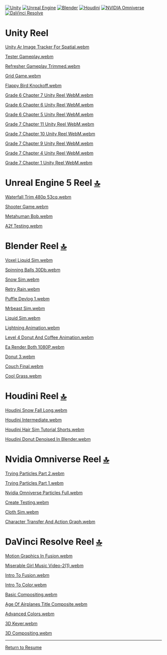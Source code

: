 <a id="Index"></a>
[![Unity](https://img.shields.io/badge/unity-white.svg?style=for-the-badge&logo=unity&logoColor=black)](#unity-reel)
[![Unreal Engine](https://img.shields.io/badge/unreal_engine-%23313131.svg?style=for-the-badge&logo=unrealengine&logoColor=white)](#unreal-engine-5-reel)
[![Blender](https://img.shields.io/badge/blender-%23E87D0D.svg?style=for-the-badge&logo=blender&logoColor=white)](#blender-reel)
[![Houdini](https://img.shields.io/badge/Houdini-%23FF4713?style=for-the-badge&logo=houdini&logoColor=white)](#houdini-reel)
[![NVIDIA Omniverse](https://img.shields.io/badge/NVIDIA_Omniverse-%2376B900.svg?style=for-the-badge&logo=nVIDIA&logoColor=white)](#nvidia-omniverse-reel)
[![DaVinci Resolve](https://img.shields.io/badge/DaVinci%20Resolve-%23233A51?style=for-the-badge&logo=davinciresolve)](#davinci-resolve-reel)


# Unity Reel

[Unity Ar Image Tracker For Spatial.webm](https://github.com/user-attachments/assets/99639aa4-07f3-4114-994d-c05e7184e1dc)

[Tester Gameplay.webm](https://github.com/user-attachments/assets/7a74882e-d533-4418-bdc0-9b578b86e108)

[Refresher Gameplay Trimmed.webm](https://github.com/user-attachments/assets/2ef42573-81c7-4e12-a6b7-18985eed14c3)

[Grid Game.webm](https://github.com/user-attachments/assets/672e766f-f04e-4b23-addb-460c3ef7c0a2)

[Flappy Bird Knockoff.webm](https://github.com/user-attachments/assets/f0a4650b-ee83-4cc4-bf72-692d232bde61)



[Grade 6 Chapter 7 Unity Reel WebM.webm](https://github.com/user-attachments/assets/4f52a2d9-1cb7-42ad-8bfc-f2c20171b013)

[Grade 6 Chapter 6 Unity Reel WebM.webm](https://github.com/user-attachments/assets/0363ddaa-2e7c-4d21-81df-495700d4e2b4)

[Grade 6 Chapter 5 Unity Reel WebM.webm](https://github.com/user-attachments/assets/1bdb3ece-ba1a-499a-aba9-f720ec3f68fa)



[Grade 7 Chapter 11 Unity Reel WebM.webm](https://github.com/user-attachments/assets/68dd9f20-7aa7-4fc3-94b2-8fa1ef91b71b)

[Grade 7 Chapter 10 Unity Reel WebM.webm](https://github.com/user-attachments/assets/b057d431-0725-4bed-a211-62f3d16b784a)

[Grade 7 Chapter 9 Unity Reel WebM.webm](https://github.com/user-attachments/assets/36878342-d80d-4da9-89e4-95f71c6c2987)

[Grade 7 Chapter 4 Unity Reel WebM.webm](https://github.com/user-attachments/assets/ea354bef-604b-4805-940c-c35fead6b8f8)

[Grade 7 Chapter 1 Unity Reel WebM.webm](https://github.com/user-attachments/assets/935a1867-c6b7-49aa-b5a4-5a69bca116e9)



# Unreal Engine 5 Reel [🔝](#unity-reel)

[Waterfall Trim 480p 53cq.webm](https://github.com/user-attachments/assets/705eb10f-56da-4cde-bff6-5a2c788d28c2)

[Shooter Game.webm](https://github.com/user-attachments/assets/3e1e3e80-63db-4492-aacb-173aa93645c5)

[Metahuman Bob.webm](https://github.com/user-attachments/assets/89bb0c92-074e-41d6-8083-a0691600e6a3)

[A2f Testing.webm](https://github.com/user-attachments/assets/cb435cb1-0d14-4be4-a0d6-c2862fe7e980)


# Blender Reel [🔝](#unity-reel)

[Voxel Liquid Sim.webm](https://github.com/user-attachments/assets/812a2745-cef6-49c6-b06d-e83238e0c9ff)

[Spinning Balls 30Db.webm](https://github.com/user-attachments/assets/709459b7-12f9-474d-8f0c-1dc34d6ee107)

[Snow Sim.webm](https://github.com/user-attachments/assets/d8a01607-4125-4ca1-9e83-b2b31805f618)

[Retry Rain.webm](https://github.com/user-attachments/assets/73e3f4ff-c37d-45ab-b3be-dae65ed70a03)

[Puffle Devlog 1.webm](https://github.com/user-attachments/assets/685baf51-f951-410d-ae31-5efe3dbeba80)

[Mrbeast Sim.webm](https://github.com/user-attachments/assets/11418c30-2642-4786-bda1-1cf359a7a005)

[Liquid Sim.webm](https://github.com/user-attachments/assets/e689d3b8-8636-4d69-a347-32194256911f)

[Lightning Animation.webm](https://github.com/user-attachments/assets/7f90f6e2-281f-425f-a78e-ca3d33802a05)

[Level 4 Donut And Coffee Animation.webm](https://github.com/user-attachments/assets/7b8cc635-0190-40b3-8b75-f42b78890d29)

[Ea Render Both 1080P.webm](https://github.com/user-attachments/assets/6093381c-146c-4fcc-b2e7-2e978795d0a4)

[Donut 3.webm](https://github.com/user-attachments/assets/1a467b89-b7da-4c53-87f7-a9f008598c83)

[Couch Final.webm](https://github.com/user-attachments/assets/8fc571aa-db83-4c46-b983-73307190e48c)

[Cool Grass.webm](https://github.com/user-attachments/assets/4c5a39bc-eeca-4550-a720-e77ac60ea4c4)


# Houdini Reel [🔝](#unity-reel)

[Houdini Snow Fall Long.webm](https://github.com/user-attachments/assets/1df88e11-a0c8-43d8-9e45-697bc84fee19)

[Houdini Intermediate.webm](https://github.com/user-attachments/assets/30ef47da-efa5-4c64-a570-1c5d141a713e)

[Houdini Hair Sim Tutorial Shorts.webm](https://github.com/user-attachments/assets/0a352467-bf6b-482a-a820-4947215f2c5e)

[Houdini Donut Denoised In Blender.webm](https://github.com/user-attachments/assets/12363ec1-d676-4f01-96cb-917ce72f910b)


# Nvidia Omniverse Reel [🔝](#unity-reel)

[Trying Particles Part 2.webm](https://github.com/user-attachments/assets/06f5503a-a3c3-484b-aec9-e43de473de04)

[Trying Particles Part 1.webm](https://github.com/user-attachments/assets/5c350706-0994-4cfe-a772-14300fda3a4d)

[Nvidia Omniverse Particles Full.webm](https://github.com/user-attachments/assets/5aa4221d-660c-402f-b89c-e1c648b82f84)

[Create Testing.webm](https://github.com/user-attachments/assets/52933711-f348-4154-b4ce-1f9913ed777b)

[Cloth Sim.webm](https://github.com/user-attachments/assets/cb7f272e-9f64-4d14-8065-a294c209c120)

[Character Transfer And Action Graph.webm](https://github.com/user-attachments/assets/7fcf6b06-c16a-4eee-bd23-475804c4ea08)


# DaVinci Resolve Reel [🔝](#unity-reel)

[Motion Graphics In Fusion.webm](https://github.com/user-attachments/assets/b3d902fe-1675-41d8-acf2-7f85767a9cd8)

[Miserable Girl Music Video-2(1).webm](https://github.com/user-attachments/assets/f8125c56-3cc2-4191-8906-802bbfac8a48)

[Intro To Fusion.webm](https://github.com/user-attachments/assets/1cc15a8b-54c0-46c8-800d-a0f5cb7ddd3c)

[Intro To Color.webm](https://github.com/user-attachments/assets/f8c539b3-65a8-465b-9fb8-572c927d7b38)

[Basic Compositing.webm](https://github.com/user-attachments/assets/25c405b0-d526-479a-95a4-d400ba35a62d)

[Age Of Airplanes Title Composite.webm](https://github.com/user-attachments/assets/bb8aea8e-433d-4e9b-9f57-4297a0e72ed8)

[Advanced Colors.webm](https://github.com/user-attachments/assets/dd8d2633-97da-4233-bbed-7d33760baacb)

[3D Keyer.webm](https://github.com/user-attachments/assets/54daa189-d11d-4757-a5eb-50fefdcb455b)

[3D Compositing.webm](https://github.com/user-attachments/assets/1a8bb81b-b197-481f-926f-1a562c4f27f4)


---
[Return to Resume](https://github.com/KenzKD)
